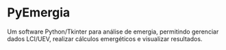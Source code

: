 # PyEmergia
Um software Python/Tkinter para análise de emergia, permitindo gerenciar dados LCI/UEV, realizar cálculos emergéticos e visualizar resultados.
